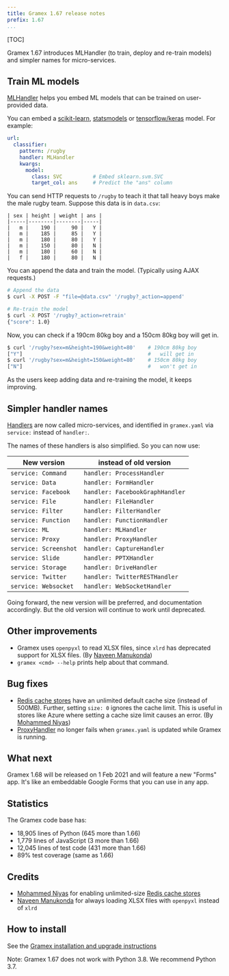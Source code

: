 ```yaml
---
title: Gramex 1.67 release notes
prefix: 1.67
...
```


[TOC]

Gramex 1.67 introduces MLHandler (to train, deploy and re-train models) and simpler names for
micro-services.

## Train ML models

[MLHandler](../../mlhandler/) helps you embed ML models that can be trained on user-provided data.

You can embed a [scikit-learn](https://scikit-learn.org/),
[statsmodels](https://www.statsmodels.org/) or [tensorflow/keras](https://keras.io/) model. For
example:

```yaml
url:
  classifier:
    pattern: /rugby
    handler: MLHandler
    kwargs:
      model:
        class: SVC          # Embed sklearn.svm.SVC
        target_col: ans     # Predict the "ans" column

```

You can send HTTP requests to `/rugby` to teach it that tall heavy boys make the male rugby team.
Suppose this data is in `data.csv`:

```text
| sex | height | weight | ans |
|-----|--------|--------|-----|
|   m |    190 |     90 |   Y |
|   m |    185 |     85 |   Y |
|   m |    180 |     80 |   Y |
|   m |    150 |     80 |   N |
|   m |    180 |     60 |   N |
|   f |    180 |     80 |   N |
```

You can append the data and train the model. (Typically using AJAX requests.)

```bash
# Append the data
$ curl -X POST -F "file=@data.csv" '/rugby?_action=append'

# Re-train the model
$ curl -X POST '/rugby?_action=retrain'
{"score": 1.0}
```

Now, you can check if a 190cm 80kg boy and a 150cm 80kg boy will get in.

```bash
$ curl '/rugby?sex=m&height=190&weight=80'    # 190cm 80kg boy
["Y"]                                         #   will get in
$ curl '/rugby?sex=m&height=150&weight=80'    # 150cm 80kg boy
["N"]                                         #   won't get in
```

As the users keep adding data and re-training the model, it keeps improving.


## Simpler handler names

[Handlers](../../handlers/) are now called micro-services, and identified in `gramex.yaml` via
`service:` instead of `handler:`.

The names of these handlers is also simplified. So you can now use:

| New version           | instead of old version          |
|-----------------------|---------------------------------|
| `service: Command`    | `handler: ProcessHandler`       |
| `service: Data`       | `handler: FormHandler`          |
| `service: Facebook`   | `handler: FacebookGraphHandler` |
| `service: File`       | `handler: FileHandler`          |
| `service: Filter`     | `handler: FilterHandler`        |
| `service: Function`   | `handler: FunctionHandler`      |
| `service: ML`         | `handler: MLHandler`            |
| `service: Proxy`      | `handler: ProxyHandler`         |
| `service: Screenshot` | `handler: CaptureHandler`       |
| `service: Slide`      | `handler: PPTXHandler`          |
| `service: Storage`    | `handler: DriveHandler`         |
| `service: Twitter`    | `handler: TwitterRESTHandler`   |
| `service: Websocket`  | `handler: WebSocketHandler`     |

Going forward, the new version will be preferred, and documentation accordingly. But the old
version will continue to work until deprecated.

## Other improvements

- Gramex uses `openpyxl` to read XLSX files, since `xlrd` has deprecated support for XLSX files.
  (By [Naveen Manukonda](https://github.com/naveenreddymanukonda))
- `gramex <cmd> --help` prints help about that command.

## Bug fixes

- [Redis cache stores](../../cache/#cache-stores) have an unlimited default cache size (instead of
  500MB). Further, setting `size: 0` ignores the cache limit. This is useful in stores like Azure
  where setting a cache size limit causes an error. (By [Mohammed Niyas](https://github.com/mniyas))
- [ProxyHandler](../../proxyhandler/) no longer fails when `gramex.yaml` is updated while Gramex
  is running.

## What next

Gramex 1.68 will be released on 1 Feb 2021 and will feature a new "Forms" app. It's like an
embeddable Google Forms that you can use in any app.


## Statistics

The Gramex code base has:

- 18,905 lines of Python (645 more than 1.66)
- 1,779 lines of JavaScript (3 more than 1.66)
- 12,045 lines of test code (431 more than 1.66)
- 89% test coverage (same as 1.66)

## Credits

- [Mohammed Niyas](https://github.com/mniyas) for enabling unlimited-size
  [Redis cache stores](../../cache/#cache-stores)
- [Naveen Manukonda](https://github.com/naveenreddymanukonda) for always loading XLSX files with
  `openpyxl` instead of `xlrd`

## How to install

See the [Gramex installation and upgrade instructions](../../install/)

Note: Gramex 1.67 does not work with Python 3.8. We recommend Python 3.7.

